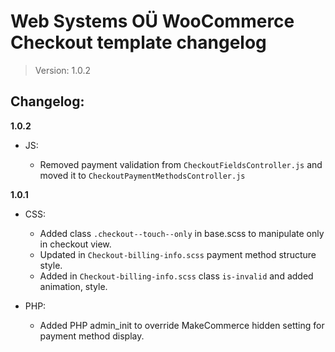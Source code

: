 # Web Systems OÜ WooCommerce Checkout template changelog

> Version: 1.0.2

## Changelog:

**1.0.2**

- JS:

  - Removed payment validation from `CheckoutFieldsController.js` and moved it to `CheckoutPaymentMethodsController.js`

**1.0.1**

- CSS:

  - Added class `.checkout--touch--only` in base.scss to manipulate only in checkout view.
  - Updated in `Checkout-billing-info.scss` payment method structure style.
  - Added in `Checkout-billing-info.scss` class `is-invalid` and added animation, style.

- PHP:

  - Added PHP admin_init to override MakeCommerce hidden setting for payment method display.

